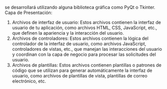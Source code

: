se desarrollará utilizando alguna biblioteca gráfica como PyQt o Tkinter.
Capa de Presentación:

1.  Archivos de interfaz de usuario: Estos archivos contienen la interfaz de usuario de tu aplicación, como archivos HTML, CSS, JavaScript, etc., que definen la apariencia y la interacción del usuario.
2.  Archivos de controladores: Estos archivos contienen la lógica del controlador de la interfaz de usuario, como archivos JavaScript, controladores de vistas, etc., que manejan las interacciones del usuario y coordinan con la capa de negocio para procesar las solicitudes del usuario.
3.  Archivos de plantillas: Estos archivos contienen plantillas o patrones de código que se utilizan para generar automáticamente la interfaz de usuario, como archivos de plantillas de vista, plantillas de correo electrónico, etc.